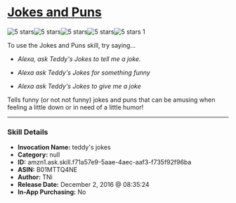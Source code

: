 # [Jokes and Puns](http://alexa.amazon.com/#skills/amzn1.ask.skill.f71a57e9-5aae-4aec-aaf3-f735f92f96ba)
![5 stars](../../images/ic_star_black_18dp_1x.png)![5 stars](../../images/ic_star_black_18dp_1x.png)![5 stars](../../images/ic_star_black_18dp_1x.png)![5 stars](../../images/ic_star_black_18dp_1x.png)![5 stars](../../images/ic_star_black_18dp_1x.png) 1

To use the Jokes and Puns skill, try saying...

* *Alexa, ask Teddy's Jokes to tell me a joke.*

* *Alexa ask Teddy's Jokes for something funny*

* *Alexa ask Teddy's Jokes to give me a joke*

Tells funny (or not not funny) jokes and puns that can be amusing when feeling a little down or in need of a little humor!

***

### Skill Details

* **Invocation Name:** teddy's jokes
* **Category:** null
* **ID:** amzn1.ask.skill.f71a57e9-5aae-4aec-aaf3-f735f92f96ba
* **ASIN:** B01MTTQ4NE
* **Author:** TNi
* **Release Date:** December 2, 2016 @ 08:35:24
* **In-App Purchasing:** No
